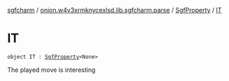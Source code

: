 [sgfcharm](../../index.md) / [onion.w4v3xrmknycexlsd.lib.sgfcharm.parse](../index.md) / [SgfProperty](index.md) / [IT](./-i-t.md)

# IT

`object IT : `[`SgfProperty`](index.md)`<None>`

The played move is interesting

